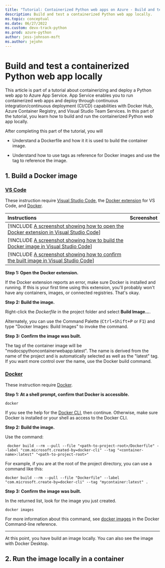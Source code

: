 ```yaml
---
title: "Tutorial: Containerized Python web apps on Azure - Build and test locally"
description: Build and test a containerized Python web app locally.
ms.topic: conceptual
ms.date: 06/27/2022
ms.custom: devx-track-python
ms.prod: azure-python
author: jess-johnson-msft
ms.author: jejohn
---
```


# Build and test a containerized Python web app locally

This article is part of a tutorial about containerizing and deploy a Python web app to Azure App Service. App Service enables you to run containerized web apps and deploy through continuous integration/continuous deployment (CI/CD) capabilities with Docker Hub, Azure Container Registry, and Visual Studio Team Services. In this part of the tutorial, you learn how to build and run the containerized Python web app locally.

After completing this part of the tutorial, you will

* Understand a Dockerfile and how it it is used to build the container image.

* Understand how to use tags as reference for Docker images and use the tag to reference the image. 

## 1. Build a Docker image

### [VS Code](#tab/vscode-aztools)

These instruction require [Visual Studio Code](https://code.visualstudio.com/), the [Docker extension](https://marketplace.visualstudio.com/items?itemName=ms-azuretools.vscode-docker) for VS Code, and [Docker](https://docs.docker.com/get-docker/).


| Instructions    | Screenshot |
|:----------------|-----------:|
| [!INCLUDE [A screenshot showing how to open the Docker extension in Visual Studio Code](<./includes/tutorial-container-web-app/build-docker-image-visual-studio-code-1.md>)] | |
| [!INCLUDE [A screenshot showing how to build the Docker image in Visual Studio Code](<./includes/tutorial-container-web-app/build-docker-image-visual-studio-code-2.md>)] | |
| [!INCLUDE [A screenshot showing how to confirm the built image in Visual Studio Code](<./includes/tutorial-container-web-app/build-docker-image-visual-studio-code-3.md>)] | |



**Step 1: Open the Docker extension.**

If the Docker extension reports an error, make sure Docker is installed and running. If this is your first time using this extension, you'll probably won't have any containers, images, or connected registries. That's okay.

**Step 2: Build the image.**

Right-click the *Dockerfile* in the project folder and select **Build Image...**.

Alternately, you can use the Command Palette (<kbd>Ctrl+Shift+P</kbd> or <kbd>F1</kbd>) and type "Docker Images: Build Images" to invoke the command.

**Step 3: Confirm the image was built.**

The tag of the container image will be "msdocspythoncontainerwebapp:latest". The name is derived from the name of the project and is automatically selected as well as the "latest" tag. If you want more control over the name, use the Docker build command.

### [Docker](#tab/docker-cli)

These instruction require [Docker](https://docs.docker.com/get-docker/).

**Step 1: At a shell prompt, confirm that Docker is accessible.**

```
docker
```
If you see the help for the [Docker CLI](https://docs.docker.com/engine/reference/commandline/cli/), then continue. Otherwise, make sure Docker is installed or your shell as access to the Docker CLI.

**Step 2: Build the image.**

Use the command:

```
 docker build --rm --pull --file "<path-to-project-root>/Dockerfile" --label "com.microsoft.created-by=docker-cli" --tag "<container-name>:latest" "<path-to-project-root>" 
```

For example, if you are at the root of the project directory, you can use a command like this:

```
docker build --rm --pull --file "Dockerfile" --label "com.microsoft.create-by=docker-cli" --tag "mycontainer:latest" .
```

**Step 3: Confirm the image was built.**

In the returned list, look for the image you just created.

```
docker images
```

For more information about this command, see [docker images](https://docs.docker.com/engine/reference/commandline/images/) in the Docker Command-line reference.

---

At this point, you have build an image locally. You can also see the image with Docker Desktop.


## 2. Run the image locally in a container

